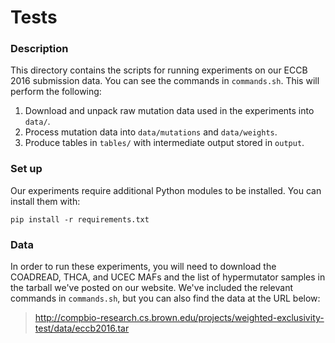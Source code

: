 # Tests #

### Description ###

This directory contains the scripts for running experiments on our ECCB 2016 submission data. You can see the commands in `commands.sh`. This will perform the following:

1. Download and unpack raw mutation data used in the experiments into `data/`.
2. Process mutation data into `data/mutations` and `data/weights`.
3. Produce tables in `tables/` with intermediate output stored in `output`.

### Set up ###

Our experiments require additional Python modules to be installed. You can install them with:

    pip install -r requirements.txt

### Data ###

In order to run these experiments, you will need to download the COADREAD, THCA, and UCEC MAFs and the list of hypermutator samples in the tarball we've posted on our website. We've included the relevant commands in `commands.sh`, but you can also find the data at the URL below:

> http://compbio-research.cs.brown.edu/projects/weighted-exclusivity-test/data/eccb2016.tar

